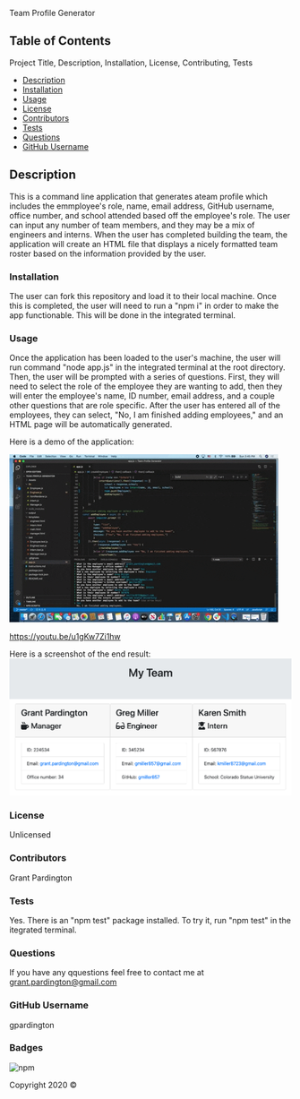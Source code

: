 Team Profile Generator

  ## Table of Contents
  Project Title, Description, Installation, License, Contributing, Tests
  - [Description](#Description)
  - [Installation](#Installation)
  - [Usage](#Usage)
  - [License](#License)
  - [Contributors](#Contributors)
  - [Tests](#Tests)
  - [Questions](#Questions)
  - [GitHub Username](#gitHubUsername)

  ## Description
  This is a command line application that generates ateam profile which includes the emmployee's role, name, email address, GitHub username, office number, and school attended based off the employee's role. The user can input any number of team members, and they may be a mix of engineers and interns. When the user has completed building the team, the application will create an HTML file that displays a nicely formatted team roster based on the information provided by the user.

  ### Installation
  The user can fork this repository and load it to their local machine. Once this is completed, the user will need to run a "npm i" in order to make the app functionable. This will be done in the integrated terminal.

  ### Usage 
  Once the application has been loaded to the user's machine, the user will run command "node app.js" in the integrated terminal at the root directory. Then, the user will be prompted with a series of questions. First, they will need to select the role of the employee they are wanting to add, then they will enter the employee's name, ID number, email address, and a couple other questions that are role specific. After the user has entered all of the employees, they can select, "No, I am finished adding employees," and an HTML page will be automatically generated.

  Here is a demo of the application:
  
  ![home](https://github.com/gpardington/Team-Profile-Generator/blob/master/Assets/demo.gif)

  https://youtu.be/u1gKw7Zi1hw
  
  Here is a screenshot of the end result:
  ![home](https://github.com/gpardington/Team-Profile-Generator/blob/master/Assets/Team-Profile-Generator-Screenshot.png)

  ### License
  Unlicensed

  ### Contributors
  Grant Pardington

  ### Tests
  Yes. There is an "npm test" package installed. To try it, run "npm test" in the itegrated terminal.

  ### Questions
  If you have any qquestions feel free to contact me at grant.pardington@gmail.com

  ### GitHub Username
  gpardington

  ### Badges
  ![npm](https://img.shields.io/static/v1?label=license&message=Unlicensed&color=blue)

  Copyright 2020 &copy;
  
